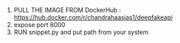 1. PULL THE IMAGE FROM DockerHub : https://hub.docker.com/r/chandrahaasjas1/deepfakeapi
2. expose port 8000
3. RUN snippet.py and put path from your system

